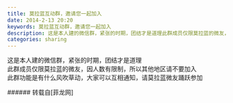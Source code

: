 ```yaml
---
title: 莫拉蓝互动群，邀请您一起加入
date: 2014-2-13 20:20
keywords: 莫拉蓝互动群，邀请您一起加入
description: 这是本人建的微信群，紧张的时期，团结才是道理此群成员仅限莫拉蓝的微友，因人数有限制，所以其他地区请不要加入此群功能是有什么风吹草动，大家可以互相通知，请莫拉蓝微友踊跃参加
categories: sharing
---
```

<td class="t_f" id="postmessage_98120">

<img alt="" border="0" class="zoom" data-cf-modified-42c1dc8c4a37a6f0153836d7-="" file="http://www.flw.ph/data/attachment/album/201402/13/201402131826071.jpg" id="aimg_Z75hH" lazyloadthumb="1" onclick="" onmouseover="" src="http://www.flw.ph/data/attachment/album/201402/13/201402131826071.jpg"/><br/>
这是本人建的微信群，紧张的时期，团结才是道理<br/>
此群成员仅限莫拉蓝的微友，因人数有限制，所以其他地区请不要加入<br/>
此群功能是有什么风吹草动，大家可以互相通知，请莫拉蓝微友踊跃参加<br/>
</td>
###### 转载自[菲龙网]